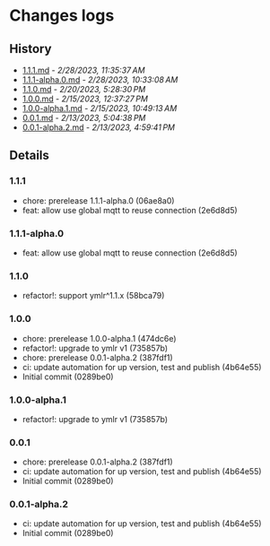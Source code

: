 # Changes logs

## History

- [1.1.1.md](#1677558937477)  -  _2/28/2023, 11:35:37 AM_
- [1.1.1-alpha.0.md](#1677555188523)  -  _2/28/2023, 10:33:08 AM_
- [1.1.0.md](#1676888910775)  -  _2/20/2023, 5:28:30 PM_
- [1.0.0.md](#1676439447483)  -  _2/15/2023, 12:37:27 PM_
- [1.0.0-alpha.1.md](#1676432953313)  -  _2/15/2023, 10:49:13 AM_
- [0.0.1.md](#1676282678538)  -  _2/13/2023, 5:04:38 PM_
- [0.0.1-alpha.2.md](#1676282381797)  -  _2/13/2023, 4:59:41 PM_

## Details

<a id="1677558937477"></a>
### 1.1.1

* chore: prerelease 1.1.1-alpha.0 (06ae8a0)
* feat: allow use global mqtt to reuse connection (2e6d8d5)
  
<a id="1677555188523"></a>
### 1.1.1-alpha.0

* feat: allow use global mqtt to reuse connection (2e6d8d5)
  
<a id="1676888910775"></a>
### 1.1.0

* refactor!: support ymlr^1.1.x (58bca79)
  
<a id="1676439447483"></a>
### 1.0.0

* chore: prerelease 1.0.0-alpha.1 (474dc6e)
* refactor!: upgrade to ymlr v1 (735857b)
* chore: prerelease 0.0.1-alpha.2 (387fdf1)
* ci: update automation for up version, test and publish (4b64e55)
* Initial commit (0289be0)
  
<a id="1676432953313"></a>
### 1.0.0-alpha.1

* refactor!: upgrade to ymlr v1 (735857b)
  
<a id="1676282678538"></a>
### 0.0.1

* chore: prerelease 0.0.1-alpha.2 (387fdf1)
* ci: update automation for up version, test and publish (4b64e55)
* Initial commit (0289be0)
  
<a id="1676282381797"></a>
### 0.0.1-alpha.2

* ci: update automation for up version, test and publish (4b64e55)
* Initial commit (0289be0)

